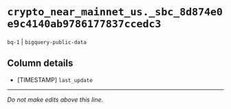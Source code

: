 # `crypto_near_mainnet_us._sbc_8d874e0e9c4140ab9786177837ccedc3`
`bq-1` | `bigquery-public-data`

## Column details
* [TIMESTAMP] `last_update`

-------------------------------------------------------------------------------
*Do not make edits above this line.*

